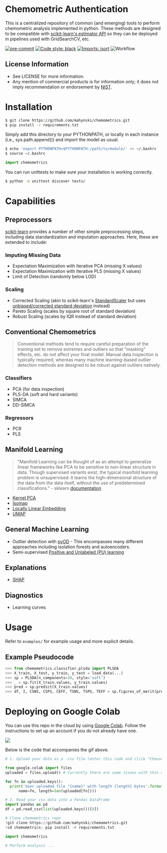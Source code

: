 Chemometric Authentication
==========================
This is a centralized repository of common (and emerging) tools to perform chemometric analysis implemented in python.  These methods are designed to be compatible with [scikit-learn's estimator API](https://scikit-learn.org/stable/developers/develop.html) so they can be deployed in pipelines used with GridSearchCV, etc.  

[![pre-commit](https://img.shields.io/badge/pre--commit-enabled-brightgreen?logo=pre-commit&logoColor=white)](https://github.com/pre-commit/pre-commit)
[![Code style: black](https://img.shields.io/badge/code%20style-black-000000.svg)](https://github.com/psf/black)
[![Imports: isort](https://img.shields.io/badge/%20imports-isort-%231674b1?style=flat&labelColor=ef8336)](https://pycqa.github.io/isort/)
![Workflow](https://github.com/mahynski/chemometrics/actions/workflows/python-app.yml/badge.svg?branch=main)
<!--[![codecov](https://codecov.io/gh/mahynski/chemometrics/branch/main/graph/badge.svg?token=YSLBQ33C7F)](https://codecov.io/gh/mahynski/chemometrics)-->

## License Information
* See LICENSE for more information.
* Any mention of commercial products is for information only; it does not imply recommendation or endorsement by [NIST](https://www.nist.gov/).

# Installation

~~~ bash
$ git clone https://github.com/mahynski/chemometrics.git
$ pip install -r requirements.txt
~~~

Simply add this directory to your PYTHONPATH, or locally in each instance (i.e., sys.path.append()) and import the model as usual.

~~~ bash
$ echo 'export PYTHONPATH=$PYTHONPATH:/path/to/module/' >> ~/.bashrc
$ source ~/.bashrc
~~~

~~~ python
import chemometrics
~~~

You can run unittests to make sure your installation is working correctly.

~~~ bash
$ python -m unittest discover tests/
~~~

# Capabilities

## Preprocessors
[scikit-learn](https://scikit-learn.org/stable/modules/preprocessing.html) provides a number of other simple preprocessing steps, including data standardization and imputation approaches.  Here, these are extended to include:
### Imputing Missing Data
* Expectation Maximization with Iterative PCA (missing X values)
* Expectation Maximization with Iterative PLS (missing X values)
* Limit of Detection (randomly below LOD)
### Scaling
* Corrected Scaling (akin to scikit-learn's [StandardScaler](https://scikit-learn.org/stable/modules/generated/sklearn.preprocessing.StandardScaler.html) but uses [unbiased/corrected standard deviation](https://en.wikipedia.org/wiki/Standard_deviation#Corrected_sample_standard_deviation) instead)
* Pareto Scaling (scales by square root of standard deviation)
* Robust Scaling (scales by IQR instead of standard deviation)

## Conventional Chemometrics
> Conventional methods tend to require careful preparation of the training set to remove extremes and outliers so that "masking" effects, etc. do not affect your final model.  Manual data inspection is typically required, whereas many machine learning-based outlier detection methods are designed to be robust against outliers natively.
### Classifiers
* PCA (for data inspection)
* PLS-DA (soft and hard variants)
* SIMCA
* DD-SIMCA
### Regressors
* PCR
* PLS

## Manifold Learning
> "Manifold Learning can be thought of as an attempt to generalize linear frameworks like PCA to be sensitive to non-linear structure in data. Though supervised variants exist, the typical manifold learning problem is unsupervised: it learns the high-dimensional structure of the data from the data itself, without the use of predetermined classifications." - sklearn [documentation](https://scikit-learn.org/stable/modules/manifold.html)
* [Kernel PCA](https://scikit-learn.org/stable/modules/generated/sklearn.decomposition.KernelPCA.html?highlight=kernel%20pca#sklearn.decomposition.KernelPCA)
* [Isomap](https://scikit-learn.org/stable/modules/generated/sklearn.manifold.Isomap.html#sklearn.manifold.Isomap)
* [Locally Linear Embedding](https://scikit-learn.org/stable/modules/generated/sklearn.manifold.LocallyLinearEmbedding.html#sklearn.manifold.LocallyLinearEmbedding)
* [UMAP](https://umap-learn.readthedocs.io/en/latest/)

## General Machine Learning
* Outlier detection with [pyOD](https://pyod.readthedocs.io/en/latest/) - This encompasses many different approaches including isolation forests and autoencoders.
* Semi-supervised [Positive and Unlabeled (PU) learning](https://pulearn.github.io/pulearn/)

## Explanations
* [SHAP](https://shap.readthedocs.io/en/latest/)

## Diagnostics
* Learning curves

# Usage 

Refer to `examples/` for example usage and more explicit details.

## Example Pseudocode
~~~ python
>>> from chemometrics.classifier.plsda import PLSDA
>>> X_train, X_test, y_train, y_test = load_data(...)
>>> sp = PLSDA(n_components=30, style='soft')
>>> _ = sp.fit(X_train.values, y_train.values)
>>> pred = sp.predict(X_train.values)
>>> df, I, CSNS, CSPS, CEFF, TSNS, TSPS, TEFF = sp.figures_of_merit(pred, y_train.values)
~~~

# Deploying on Google Colab

You can use this repo in the cloud by using [Google Colab](https://colab.research.google.com).
Follow the instructions to set up an account if you do not already have one.

![](examples/colab_example.gif)

Below is the code that accompanies the gif above.

~~~python
# 1. Upload your data as a .csv file (enter this code and click "Choose Files")

from google.colab import files
uploaded = files.upload() # Currently there are some issues with this on Firefox

for fn in uploaded.keys():
  print('User uploaded file "{name}" with length {length} bytes'.format(
      name=fn, length=len(uploaded[fn])))
~~~

~~~python
# 2. Read your csv data into a Pandas DataFrame
import pandas as pd
df = pd.read_csv(list(uploaded.keys())[0])
~~~

~~~python
# Clone chemometrics repo
!git clone https://github.com/mahynski/chemometrics.git
!cd chemometrics; pip install -r requirements.txt
~~~~

~~~python
import chemometrics

# Perform analysis ...
~~~
